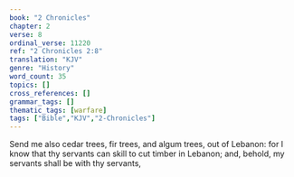 ```yaml
---
book: "2 Chronicles"
chapter: 2
verse: 8
ordinal_verse: 11220
ref: "2 Chronicles 2:8"
translation: "KJV"
genre: "History"
word_count: 35
topics: []
cross_references: []
grammar_tags: []
thematic_tags: [warfare]
tags: ["Bible","KJV","2-Chronicles"]
---
```

Send me also cedar trees, fir trees, and algum trees, out of Lebanon: for I know that thy servants can skill to cut timber in Lebanon; and, behold, my servants shall be with thy servants,
